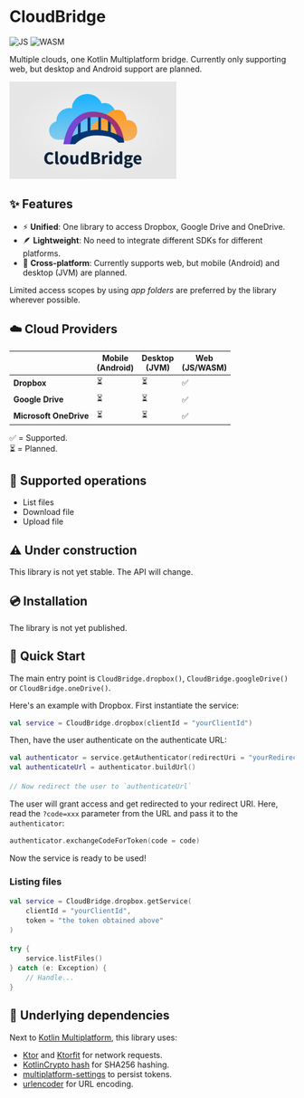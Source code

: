 # CloudBridge

![JS](https://img.shields.io/badge/JavaScript-yellow.svg?logo=javascript)
![WASM](https://img.shields.io/badge/WebAssembly-purple.svg?logo=webassembly)

Multiple clouds, one Kotlin Multiplatform bridge. Currently only supporting
web, but desktop and Android support are planned.

<img height="172" src="/docs/images/logo.png"/>

## ✨ Features

* ⚡ **Unified**: One library to access Dropbox, Google Drive and OneDrive.
* 🪶 **Lightweight**: No need to integrate different SDKs for different platforms.
* 📱 **Cross-platform**: Currently supports web, but mobile (Android) and
  desktop (JVM) are planned.

Limited access scopes by using _app folders_ are preferred by the library wherever possible.

## ☁️ Cloud Providers

|                        | Mobile<br>(Android) | Desktop<br>(JVM) | Web<br>(JS/WASM) |
|------------------------|---------------------|------------------|------------------|
| **Dropbox**            | ⏳                   | ⏳                | ✅                |
| **Google Drive**       | ⏳                   | ⏳                | ✅                |
| **Microsoft OneDrive** | ⏳                   | ⏳                | ✅                |

✅ = Supported.<br>
⏳ = Planned.

## 💾 Supported operations

* List files
* Download file
* Upload file

## ⚠️ Under construction

This library is not yet stable. The API will change.

## 💿 Installation

The library is not yet published.

## 🚀 Quick Start

The main entry point is `CloudBridge.dropbox()`, `CloudBridge.googleDrive()` or `CloudBridge.oneDrive()`.

Here's an example with Dropbox. First instantiate the service:

```kotlin
val service = CloudBridge.dropbox(clientId = "yourClientId")
```

Then, have the user authenticate on the authenticate URL:

```kotlin
val authenticator = service.getAuthenticator(redirectUri = "yourRedirectUri")
val authenticateUrl = authenticator.buildUrl()

// Now redirect the user to `authenticateUrl`
```

The user will grant access and get redirected to your redirect URI. Here, read
the `?code=xxx` parameter from the URL and pass it to the `authenticator`:

```kotlin
authenticator.exchangeCodeForToken(code = code)
```

Now the service is ready to be used!

### Listing files

```kotlin
val service = CloudBridge.dropbox.getService(
    clientId = "yourClientId",
    token = "the token obtained above"
)

try {
    service.listFiles()
} catch (e: Exception) {
    // Handle...
}
```

## 🔗 Underlying dependencies

Next to [Kotlin Multiplatform](https://www.jetbrains.com/kotlin-multiplatform/), this library uses:

* [Ktor](https://ktor.io/) and [Ktorfit](https://foso.github.io/Ktorfit/) for network requests.
* [KotlinCrypto hash](https://github.com/KotlinCrypto/hash) for SHA256 hashing.
* [multiplatform-settings](https://github.com/russhwolf/multiplatform-settings) to persist tokens.
* [urlencoder](https://github.com/ethauvin/urlencoder) for URL encoding.
